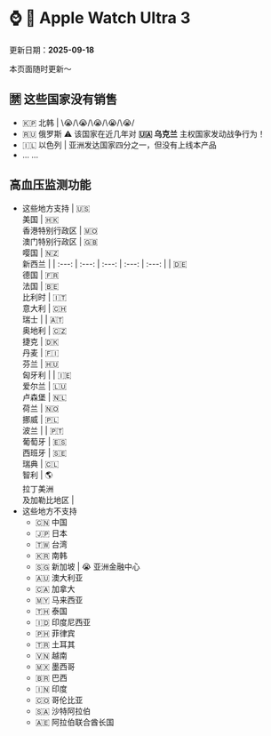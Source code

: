 # ⌚️  Apple Watch Ultra 3

更新日期：**2025-09-18**

本页面随时更新～

## 🈲 这些国家没有销售

- 🇰🇵 北韩 | \😭/\😭/\😭/\😭/\😭/
- 🇷🇺 俄罗斯 ⚠️ 该国家在近几年对 **🇺🇦 乌克兰** 主权国家发动战争行为！
- 🇮🇱 以色列 | 亚洲发达国家四分之一，但没有上线本产品
- ... ...

## 高血压监测功能

- 这些地方支持
  | 🇺🇸<br />美国 | 🇭🇰<br />香港特别行政区 | 🇲🇴<br />澳门特别行政区 | 🇬🇧<br />嘤国 | 🇳🇿<br />新西兰 |
  | :---: | :---: | :---: | :---: | :---: |
  | 🇩🇪<br />德国 | 🇫🇷<br />法国 | 🇧🇪<br />比利时 | 🇮🇹<br />意大利 | 🇨🇭<br />瑞士 |
  | 🇦🇹<br />奥地利 | 🇨🇿<br />捷克 | 🇩🇰<br />丹麦 | 🇫🇮<br />芬兰 | 🇭🇺<br />匈牙利 |
  | 🇮🇪<br />爱尔兰 | 🇱🇺<br />卢森堡 | 🇳🇱<br />荷兰 | 🇳🇴<br />挪威 | 🇵🇱<br />波兰 |
  | 🇵🇹<br />葡萄牙 | 🇪🇸<br />西班牙 | 🇸🇪<br />瑞典 | 🇨🇱<br />智利 | 🌎<br />拉丁美洲<br />及加勒比地区 |
- 这些地方不支持
  - 🇨🇳 中国
  - 🇯🇵 日本
  - 🇹🇼 台湾
  - 🇰🇷 南韩
  - 🇸🇬 新加坡 | 😭 亚洲金融中心
  - 🇦🇺 澳大利亚
  - 🇨🇦 加拿大
  - 🇲🇾 马来西亚
  - 🇹🇭 泰国
  - 🇮🇩 印度尼西亚
  - 🇵🇭 菲律宾
  - 🇹🇷 土耳其
  - 🇻🇳 越南
  - 🇲🇽 墨西哥
  - 🇧🇷 巴西
  - 🇮🇳 印度
  - 🇨🇴 哥伦比亚
  - 🇸🇦 沙特阿拉伯
  - 🇦🇪 阿拉伯联合酋长国
